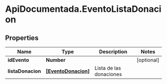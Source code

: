 # ApiDocumentada.EventoListaDonacion

## Properties

Name | Type | Description | Notes
------------ | ------------- | ------------- | -------------
**idEvento** | **Number** |  | [optional] 
**listaDonacion** | [**[EventoDonacion]**](EventoDonacion.md) | Lista de las donaciones | 


